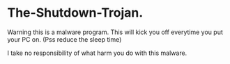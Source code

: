 # The-Shutdown-Trojan.
Warning this is a malware program. This will kick you off everytime you put your PC on. (Pss reduce the sleep time)

I take no responsibility of what harm you do with this malware.
